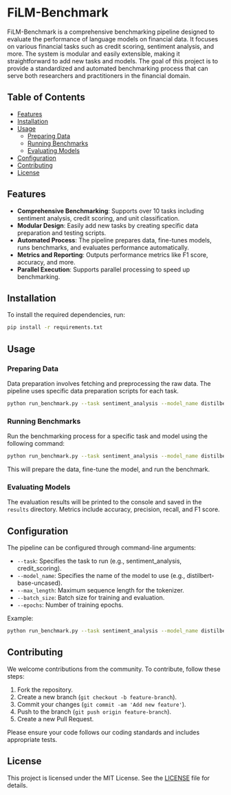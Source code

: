 # FiLM-Benchmark

FiLM-Benchmark is a comprehensive benchmarking pipeline designed to evaluate the performance of language models on financial data. It focuses on various financial tasks such as credit scoring, sentiment analysis, and more. The system is modular and easily extensible, making it straightforward to add new tasks and models. The goal of this project is to provide a standardized and automated benchmarking process that can serve both researchers and practitioners in the financial domain.

## Table of Contents

- [Features](#features)
- [Installation](#installation)
- [Usage](#usage)
  - [Preparing Data](#preparing-data)
  - [Running Benchmarks](#running-benchmarks)
  - [Evaluating Models](#evaluating-models)
- [Configuration](#configuration)
- [Contributing](#contributing)
- [License](#license)

## Features

- **Comprehensive Benchmarking**: Supports over 10 tasks including sentiment analysis, credit scoring, and unit classification.
- **Modular Design**: Easily add new tasks by creating specific data preparation and testing scripts.
- **Automated Process**: The pipeline prepares data, fine-tunes models, runs benchmarks, and evaluates performance automatically.
- **Metrics and Reporting**: Outputs performance metrics like F1 score, accuracy, and more.
- **Parallel Execution**: Supports parallel processing to speed up benchmarking.

## Installation

To install the required dependencies, run:

```bash
pip install -r requirements.txt
```

## Usage

### Preparing Data

Data preparation involves fetching and preprocessing the raw data. The pipeline uses specific data preparation scripts for each task.

```bash
python run_benchmark.py --task sentiment_analysis --model_name distilbert-base-uncased
```

### Running Benchmarks

Run the benchmarking process for a specific task and model using the following command:

```bash
python run_benchmark.py --task sentiment_analysis --model_name distilbert-base-uncased
```

This will prepare the data, fine-tune the model, and run the benchmark.

### Evaluating Models

The evaluation results will be printed to the console and saved in the `results` directory. Metrics include accuracy, precision, recall, and F1 score.

## Configuration

The pipeline can be configured through command-line arguments:

- `--task`: Specifies the task to run (e.g., sentiment_analysis, credit_scoring).
- `--model_name`: Specifies the name of the model to use (e.g., distilbert-base-uncased).
- `--max_length`: Maximum sequence length for the tokenizer.
- `--batch_size`: Batch size for training and evaluation.
- `--epochs`: Number of training epochs.

Example:

```bash
python run_benchmark.py --task sentiment_analysis --model_name distilbert-base-uncased --max_length 128 --batch_size 32 --epochs 3
```

## Contributing

We welcome contributions from the community. To contribute, follow these steps:

1. Fork the repository.
2. Create a new branch (`git checkout -b feature-branch`).
3. Commit your changes (`git commit -am 'Add new feature'`).
4. Push to the branch (`git push origin feature-branch`).
5. Create a new Pull Request.

Please ensure your code follows our coding standards and includes appropriate tests.

## License

This project is licensed under the MIT License. See the [LICENSE](LICENSE) file for details.